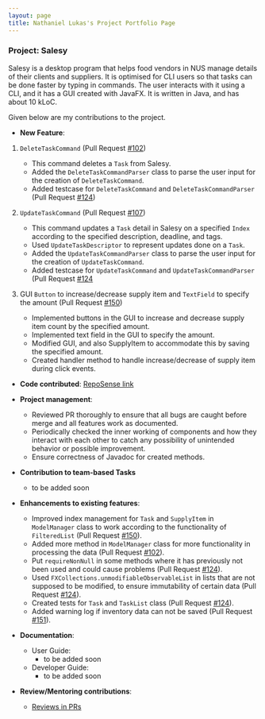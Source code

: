 ```yaml
---
layout: page
title: Nathaniel Lukas's Project Portfolio Page
---
```


### Project: Salesy

Salesy is a desktop program that helps food vendors in NUS manage details of their clients and suppliers.
It is optimised for CLI users so that tasks can be done faster by typing in commands. The user interacts
with it using a CLI, and it has a GUI created with JavaFX. It is written in Java, and has about 10 kLoC.

Given below are my contributions to the project.

* **New Feature**:
1. `DeleteTaskCommand` (Pull Request [#102](https://github.com/AY2223S1-CS2103T-W08-4/tp/pull/102))
   * This command deletes a `Task` from Salesy.
   * Added the `DeleteTaskCommandParser` class to parse the user input for the creation of `DeleteTaskCommand`.
   * Added testcase for `DeleteTaskCommand` and `DeleteTaskCommandParser`
     (Pull Request [#124](https://github.com/AY2223S1-CS2103T-W08-4/tp/pull/124))

2. `UpdateTaskCommand` (Pull Request [#107](https://github.com/AY2223S1-CS2103T-W08-4/tp/pull/107))
   * This command updates a `Task` detail in Salesy on a specified `Index` according to the specified description, deadline, and tags.
   * Used `UpdateTaskDescriptor` to represent updates done on a `Task`.
   * Added the `UpdateTaskCommandParser` class to parse the user input for the creation of `UpdateTaskCommand`.
   * Added testcase for `UpdateTaskCommand` and `UpdateTaskCommandParser` (Pull Request [#124](https://github.com/AY2223S1-CS2103T-W08-4/tp/pull/124)

3. GUI `Button` to increase/decrease supply item and `TextField` to specify the amount (Pull Request [#150](https://github.com/AY2223S1-CS2103T-W08-4/tp/pull/150))
   * Implemented buttons in the GUI to increase and decrease supply item count by the specified amount.
   * Implemented text field in the GUI to specify the amount.
   * Modified GUI, and also SupplyItem to accommodate this by saving the specified amount.
   * Created handler method to handle increase/decrease of supply item during click events.
   

* **Code contributed**: [RepoSense link](https://nus-cs2103-ay2223s1.github.io/tp-dashboard/?search=dreammac3816547290&breakdown=true)

* **Project management**:
  * Reviewed PR thoroughly to ensure that all bugs are caught before merge and all features work as documented.
  * Periodically checked the inner working of components and how they interact with each other to catch any possibility of unintended behavior or possible improvement.
  * Ensure correctness of Javadoc for created methods.

* **Contribution to team-based Tasks**
  * to be added soon

* **Enhancements to existing features**:
  * Improved index management for `Task` and `SupplyItem` in `ModelManager` class to work according to the functionality of `FilteredList` (Pull Request [#150](https://github.com/AY2223S1-CS2103T-W08-4/tp/pull/150)).
  * Added more method in `ModelManager` class for more functionality in processing the data (Pull Request [#102](https://github.com/AY2223S1-CS2103T-W08-4/tp/pull/102)).
  * Put `requireNonNull` in some methods where it has previously not been used and could cause problems (Pull Request [#124](https://github.com/AY2223S1-CS2103T-W08-4/tp/pull/124)).
  * Used `FXCollections.unmodifiableObservableList` in lists that are not supposed to be modified, to ensure immutability of certain data (Pull Request [#124](https://github.com/AY2223S1-CS2103T-W08-4/tp/pull/124)).
  * Created tests for `Task` and `TaskList` class (Pull Request [#124](https://github.com/AY2223S1-CS2103T-W08-4/tp/pull/124)).
  * Added warning log if inventory data can not be saved  (Pull Request [#151](https://github.com/AY2223S1-CS2103T-W08-4/tp/pull/151)).

* **Documentation**:
  * User Guide:
    * to be added soon
  * Developer Guide:
    * to be added soon

* **Review/Mentoring contributions**:
  * [Reviews in PRs](https://github.com/AY2223S1-CS2103T-W08-4/tp/pulls?q=is%3Apr+is%3Aclosed+reviewed-by%3Adreammac3816547290)
